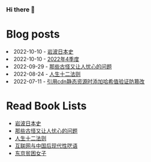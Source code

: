 ### Hi there 👋

<!--
**deletefromuser/deletefromuser** is a ✨ _special_ ✨ repository because its `README.md` (this file) appears on your GitHub profile.

Here are some ideas to get you started:

- 🔭 I’m currently working on ...
- 🌱 I’m currently learning ...
- 👯 I’m looking to collaborate on ...
- 🤔 I’m looking for help with ...
- 💬 Ask me about ...
- 📫 How to reach me: ...
- 😄 Pronouns: ...
- ⚡ Fun fact: ...
-->

# Blog posts
<!-- BLOG-POST-LIST:START -->
<li>2022-10-10 - <a href="https://deletefromuser.github.io/read/2022101001/" rel="nofollow">岩波日本史</a></li><li>2022-10-10 - <a href="https://deletefromuser.github.io/watch/2022100101/" rel="nofollow">2022年4季度</a></li><li>2022-09-29 - <a href="https://deletefromuser.github.io/read/2022092901/" rel="nofollow">那些古怪又让人忧心的问题</a></li><li>2022-08-24 - <a href="https://deletefromuser.github.io/read/2022082401/" rel="nofollow">人生十二法则</a></li><li>2022-07-11 - <a href="https://deletefromuser.github.io/web/2022071101/" rel="nofollow">引用cdn静态资源时添加哈希值验证防篡改</a></li>
<!-- BLOG-POST-LIST:END -->

# Read Book Lists
<!-- READ-BOOK-LIST:START -->
- [岩波日本史](https://deletefromuser.github.io/read/2022101001/)
- [那些古怪又让人忧心的问题](https://deletefromuser.github.io/read/2022092901/)
- [人生十二法则](https://deletefromuser.github.io/read/2022082401/)
- [互联网与中国后现代性呓语](https://deletefromuser.github.io/read/2022071101/)
- [东京贫困女子](https://deletefromuser.github.io/read/2022052701/)
<!-- READ-BOOK-LIST:END -->
